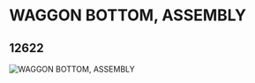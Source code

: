 # WAGGON BOTTOM, ASSEMBLY
## 12622
![WAGGON BOTTOM, ASSEMBLY](https://lc-www-live-s.legocdn.com/media/bricks/5/2/6020101.jpg)